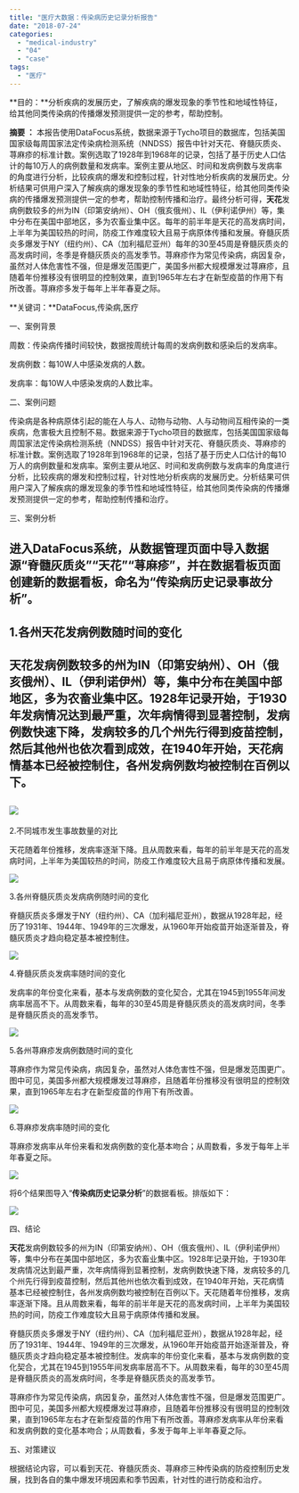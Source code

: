 ```yaml
---
title: "医疗大数据：传染病历史记录分析报告"
date: "2018-07-24"
categories: 
  - "medical-industry"
  - "04"
  - "case"
tags: 
  - "医疗"
---
```


**目的：**分析疾病的发展历史，了解疾病的爆发现象的季节性和地域性特征，给其他同类传染病的传播爆发预测提供一定的参考，帮助控制。

**摘要 ：** 本报告使用DataFocus系统，数据来源于Tycho项目的数据库，包括美国国家级每周国家法定传染病检测系统（NNDSS）报告中针对天花、脊髓灰质炎、荨麻疹的标准计数。案例选取了1928年到1968年的记录，包括了基于历史人口估计的每10万人的病例数量和发病率。案例主要从地区、时间和发病例数与发病率的角度进行分析，比较疾病的爆发和控制过程，针对性地分析疾病的发展历史。分析结果可供用户深入了解疾病的爆发现象的季节性和地域性特征，给其他同类传染病的传播爆发预测提供一定的参考，帮助控制传播和治疗。最终分析可得，**天花**发病例数较多的州为IN（印第安纳州）、OH（俄亥俄州）、IL（伊利诺伊州）等，集中分布在美国中部地区，多为农畜业集中区。每年的前半年是天花的高发病时间，上半年为美国较热的时间，防疫工作难度较大且易于病原体传播和发展。脊髓灰质炎多爆发于NY（纽约州）、CA（加利福尼亚州）每年的30至45周是脊髓灰质炎的高发病时间，冬季是脊髓灰质炎的高发季节。荨麻疹作为常见传染病，病因复杂，虽然对人体危害性不强，但是爆发范围更广，美国多州都大规模爆发过荨麻疹，且随着年份推移没有很明显的控制效果，直到1965年左右才在新型疫苗的作用下有所改善。荨麻疹多发于每年上半年春夏之际。

**关键词：**DataFocus,传染病,医疗

一、案例背景

周数：传染病传播时间较快，数据按周统计每周的发病例数和感染后的发病率。

发病例数：每10W人中感染发病的人数。

发病率：每10W人中感染发病的人数比率。

二、案例问题

传染病是各种病原体引起的能在人与人、动物与动物、人与动物间互相传染的一类疾病，危害极大且控制不易。数据来源于Tycho项目的数据库，包括美国国家级每周国家法定传染病检测系统（NNDSS）报告中针对天花、脊髓灰质炎、荨麻疹的标准计数。案例选取了1928年到1968年的记录，包括了基于历史人口估计的每10万人的病例数量和发病率。案例主要从地区、时间和发病例数与发病率的角度进行分析，比较疾病的爆发和控制过程，针对性地分析疾病的发展历史。分析结果可供用户深入了解疾病的爆发现象的季节性和地域性特征，给其他同类传染病的传播爆发预测提供一定的参考，帮助控制传播和治疗。

三、案例分析

## 进入DataFocus系统，从数据管理页面中导入数据源“脊髓灰质炎”“天花”“荨麻疹”，并在数据看板页面创建新的数据看板，命名为“传染病历史记录事故分析”。

## 1.各州天花发病例数随时间的变化

## 天花发病例数较多的州为IN（印第安纳州）、OH（俄亥俄州）、IL（伊利诺伊州）等，集中分布在美国中部地区，多为农畜业集中区。1928年记录开始，于1930年发病情况达到最严重，次年病情得到显著控制，发病例数快速下降，发病较多的几个州先行得到疫苗控制，然后其他州也依次看到成效，在1940年开始，天花病情基本已经被控制住，各州发病例数均被控制在百例以下。

## ![](images/word-image-185.png)

2.不同城市发生事故数量的对比

天花随着年份推移，发病率逐渐下降。且从周数来看，每年的前半年是天花的高发病时间，上半年为美国较热的时间，防疫工作难度较大且易于病原体传播和发展。

![](images/word-image-186.png)

3.各州脊髓灰质炎发病病例随时间的变化

脊髓灰质炎多爆发于NY（纽约州）、CA（加利福尼亚州），数据从1928年起，经历了1931年、1944年、1949年的三次爆发，从1960年开始疫苗开始逐渐普及，脊髓灰质炎才趋向稳定基本被控制住。

![](images/word-image-187.png)

4.脊髓灰质炎发病率随时间的变化

发病率的年份变化来看，基本与发病例数的变化契合，尤其在1945到1955年间发病率居高不下。从周数来看，每年的30至45周是脊髓灰质炎的高发病时间，冬季是脊髓灰质炎的高发季节。

![](images/word-image-188.png)

5.各州荨麻疹发病例数随时间的变化

荨麻疹作为常见传染病，病因复杂，虽然对人体危害性不强，但是爆发范围更广。图中可见，美国多州都大规模爆发过荨麻疹，且随着年份推移没有很明显的控制效果，直到1965年左右才在新型疫苗的作用下有所改善。

![](images/word-image-189.png)

6.荨麻疹发病率随时间的变化

荨麻疹发病率从年份来看和发病例数的变化基本吻合；从周数看，多发于每年上半年春夏之际。

![](images/word-image-190.png)

将6个结果图导入“**传染病历史记录分析**”的数据看板。排版如下：

![](images/word-image-191.png)

四、结论

**天花**发病例数较多的州为IN（印第安纳州）、OH（俄亥俄州）、IL（伊利诺伊州）等，集中分布在美国中部地区，多为农畜业集中区。1928年记录开始，于1930年发病情况达到最严重，次年病情得到显著控制，发病例数快速下降，发病较多的几个州先行得到疫苗控制，然后其他州也依次看到成效，在1940年开始，天花病情基本已经被控制住，各州发病例数均被控制在百例以下。天花随着年份推移，发病率逐渐下降。且从周数来看，每年的前半年是天花的高发病时间，上半年为美国较热的时间，防疫工作难度较大且易于病原体传播和发展。

脊髓灰质炎多爆发于NY（纽约州）、CA（加利福尼亚州），数据从1928年起，经历了1931年、1944年、1949年的三次爆发，从1960年开始疫苗开始逐渐普及，脊髓灰质炎才趋向稳定基本被控制住。发病率的年份变化来看，基本与发病例数的变化契合，尤其在1945到1955年间发病率居高不下。从周数来看，每年的30至45周是脊髓灰质炎的高发病时间，冬季是脊髓灰质炎的高发季节。

荨麻疹作为常见传染病，病因复杂，虽然对人体危害性不强，但是爆发范围更广。图中可见，美国多州都大规模爆发过荨麻疹，且随着年份推移没有很明显的控制效果，直到1965年左右才在新型疫苗的作用下有所改善。荨麻疹发病率从年份来看和发病例数的变化基本吻合；从周数看，多发于每年上半年春夏之际。

五、对策建议

根据结论内容，可以看到天花、脊髓灰质炎、荨麻疹三种传染病的防疫控制历史发展，找到各自的集中爆发环境因素和季节因素，针对性的进行防疫和治疗。
